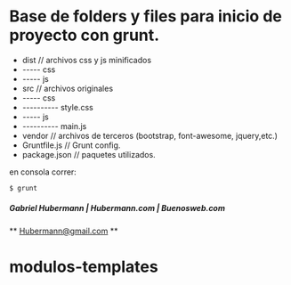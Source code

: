 # Base de folders y files para inicio de proyecto con grunt.


  - dist              // archivos css y js minificados
  - ----- css
  - ----- js
  - src              // archivos originales
  - ----- css
  - ---------- style.css
  - ----- js
  - ---------- main.js
  - vendor          // archivos de terceros (bootstrap, font-awesome, jquery,etc.)
  - Gruntfile.js        // Grunt config.
  - package.json        // paquetes utilizados.


en consola correr:

```sh
$ grunt
```

##### Gabriel Hubermann | Hubermann.com | Buenosweb.com


** Hubermann@gmail.com **


# modulos-templates
